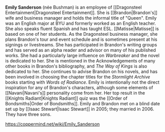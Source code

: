 **Emily Sanderson** (née Bushman) is an employee of [[Dragonsteel Entertainment\|Dragonsteel Entertainment]]. She is [[Brandon\|Brandon's]] wife and business manager and holds the informal title of "Queen".
Emily was an English major at BYU and formerly worked as an English teacher. She also speaks fluent Spanish and has taught ESL. [[Matisse\|Matisse]] is based on one of her students. As the Dragonsteel business manager, she plans Brandon's tour and event schedule and is sometimes present at his signings or livestreams.
She has participated in Brandon's writing groups and has served as an alpha reader and advisor on many of his published works. She had a particularly large influence on *Warbreaker* and the novel is dedicated to her. She is mentioned in the Acknowledgements of many other books in Brandon's bibliography, and *The Way of Kings* is also dedicated to her. She continues to advise Brandon on his novels, and has been involved in choosing the chapter titles for the *Stormlight Archive* books starting with *Words of Radiance*.
Emily is intentionally not the direct inspiration for any of Brandon's characters, although some elements of [[Navani\|Navani's]] personality come from her. Her top result in the [[Knights Radiant\|Knights Radiant]] quiz was the [[Order of Bondsmiths\|Order of Bondsmiths]].
Emily and Brandon met on a blind date set up by [[Isaac Stewart\|Isaac Stewart]] in 2005; they married in 2006. They have three sons.



https://coppermind.net/wiki/Emily_Sanderson